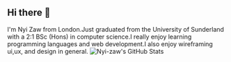 ## Hi there 👋

I'm Nyi Zaw from London.Just graduated from the University of Sunderland with a 2:1 BSc (Hons) in computer science.I really enjoy learning programming languages and web development.I also enjoy wireframing ui,ux, and design in general.
<img src="https://github-readme-stats.vercel.app/api?username=Nyi-zaw&theme=nightowl&show_icons=true&hide_border=true&count_private=true" alt="Nyi-zaw's GitHub Stats" />
